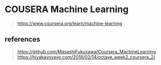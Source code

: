 # COUSERA Machine Learning
> https://www.coursera.org/learn/machine-learning

## references
> https://github.com/MasashiFukuzawa/Coursera_MachineLearning
> https://hiyakayoyayo.com/2018/02/14/octave_week2_coursera_2/
